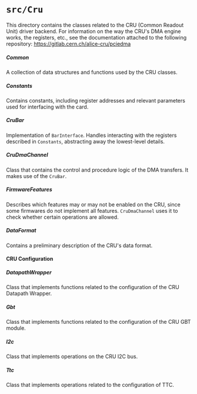 # `src/Cru`
This directory contains the classes related to the CRU (Common Readout Unit) driver backend.
For information on the way the CRU's DMA engine works, the registers, etc., see the documentation attached to the 
following repository: https://gitlab.cern.ch/alice-cru/pciedma

##### Common
A collection of data structures and functions used by the CRU classes.

##### Constants
Contains constants, including register addresses and relevant parameters used for interfacing with the card. 

##### CruBar
Implementation of `BarInterface`. Handles interacting with the registers described in `Constants`, abstracting away the lowest-level details.

##### CruDmaChannel 
Class that contains the control and procedure logic of the DMA transfers. It makes use of the `CruBar`.

##### FirmwareFeatures
Describes which features may or may not be enabled on the CRU, since some firmwares do not implement all features. 
`CruDmaChannel` uses it to check whether certain operations are allowed. 

##### DataFormat
Contains a preliminary description of the CRU's data format.

#### CRU Configuration
##### DatapathWrapper
Class that implements functions related to the configuration of the CRU Datapath Wrapper.

##### Gbt
Class that implements functions related to the configuration of the CRU GBT module.

##### I2c
Class that implements operations on the CRU I2C bus.

##### Ttc
Class that implements operations related to the configuration of TTC.
